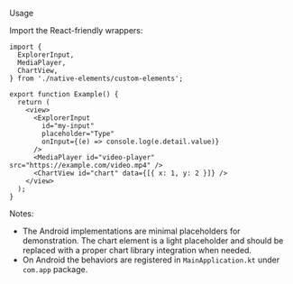 Usage

Import the React-friendly wrappers:

```tsx
import {
  ExplorerInput,
  MediaPlayer,
  ChartView,
} from './native-elements/custom-elements';

export function Example() {
  return (
    <view>
      <ExplorerInput
        id="my-input"
        placeholder="Type"
        onInput={(e) => console.log(e.detail.value)}
      />
      <MediaPlayer id="video-player" src="https://example.com/video.mp4" />
      <ChartView id="chart" data={[{ x: 1, y: 2 }]} />
    </view>
  );
}
```

Notes:

- The Android implementations are minimal placeholders for demonstration. The chart element is a light placeholder and should be replaced with a proper chart library integration when needed.
- On Android the behaviors are registered in `MainApplication.kt` under `com.app` package.
